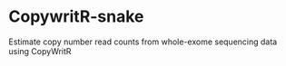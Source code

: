 # CopywritR-snake
Estimate copy number read counts from whole-exome sequencing data using CopyWritR

